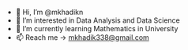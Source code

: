 - 👋 Hi, I’m @mkhadikn
- 👀 I’m interested in Data Analysis and Data Science
- 🌱 I’m currently learning Mathematics in University
- 📫 Reach me -> mkhadik338@gmail.com


